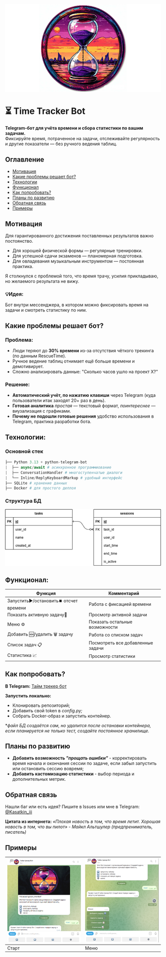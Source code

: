 ![Логотип бота](/icon/tracker.icon.png)

# ⏳ Time Tracker Bot

**Telegram-бот для учёта времени и сбора статистики по вашим задачам.**  
Фиксируйте время, потраченное на задачи, отслеживайте регулярность и другие показатели — без ручного ведения таблиц.

## Оглавление
- [Мотивация](#Мотивация)
- [Какие проблемы решает бот?](#Какие-проблемы-решает-бот)
- [Технологии](#Технологии)
- [Функционал](#Функционал)
- [Как попробовать? ](#Как-попробовать)
- [Планы по развитию](#Планы-по-развитию)
- [Обратная связь](#Обратная-связь)
- [Примеры](#Примеры)

## Мотивация
Для гарантированного достижения поставленных результатов важно постоянство.

- Для хорошей физической формы — регулярные тренировки.
- Для успешной сдачи экзаменов — планомерная подготовка. 
- Для овладевания музыкальным инструментом — постоянная практика.

Я столкнулся с проблемой того, что время трачу, усилия прикладываю, но желаемого результата не вижу.
### **💡Идея:** 
Бот внутри мессенджера, в котором можно фиксировать время на задачи и смотреть статистику по ним.


## Какие проблемы решает бот?
### Проблема:
- Люди теряют до **30% времени** из-за отсутствия чёткого трекинга (по данным RescueTime).
- Ручное ведение таблиц отнимает ещё больше времени и демотивирует.
- Сложно анализировать данные: "Сколько часов ушло на проект X?"

### Решение:
- **Автоматический учёт, по нажатию клавиши** через Telegram (куда пользователи итак заходят 20+ раз в день). 
- **Готовая аналитика** *простая* — текстовый формат, *поинтереснее* — виузализация с графиками.
- **Почему не подошли готовые решения** удобство использования в Telegram, практика разработки бота.

## Технологии:
### Основной стек
```python
├── Python 3.13 + python-telegram-bot
|  ├── async/await # асинхронное программиование
|  ├── ConversationHandler # многоступенчатые диалоги
|  └── Inline/ReplyKeyboardMarkup # удобный интерфейс
├── SQLite # хранение данных
├── Docker # для простого деплоя
```
### Структура БД
![Диаграмма](/icon/er-d.png) 

## Функционал:
| Функция                                | Комментарий                       |
|----------------------------------------|-----------------------------------|
| Запустить▶️/остановить⏹️ отсчет времени | Работа с фиксацией времени        |
| Показать активную задачу🔄             | Просмотр активной задачи          |
| Меню ⚙️                                | Показать остальные возможности    |
| Добавить 🆕/удалить 🗑 задачу          | Работа со списком задач           |
| Список задач 📋                        | Посмотреть все добавленные задачи |
| Статистика 📈                          | Просмотр статистики               |


## Как попробовать? 

**В Telegram:** [Тайм трекер бот](https://t.me/Simple_TGtracker_bot)

**Запустить локально:**
- Клонировать репозиторий;
- Добавить свой token в *config.py;*
- Собрать Docker-образ и запустить контейнер.

**файл БД создаётся сам, но удалится после остановки контейнера, если планируется не только тест, создайте постоянное хранилище.*


## Планы по развитию

- **Добавить возможность *"прощать ошибки"*** - корректировать время начала и окончания сессии по задаче, если забыл запустить или остановить сессию вовремя;
- **Добавить кастомизацию статистики** - выбор периода и дополнительных метрик.



## Обратная связь

Нашли баг или есть идея?
Пишите в Issues или мне в Telegram: [@Kasatkin_iii](https://t.me/Kasatkin_iii)


**Цитата из интернета:**
*«Плохая новость в том, что время летит. Хорошая новость в том, что вы пилот» - Майкл Альтшулер (предпрениматель, писатель)*

## Примеры
| ![Старт](/icon/Start.png) | ![Меню](/icon/Menu.png) |
|---------------------------|-------------------------|
| Старт                     | Меню                    |
